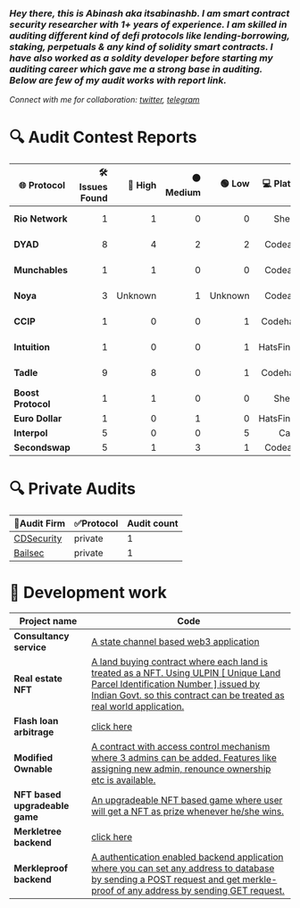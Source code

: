 ### *Hey there, this is Abinash aka itsabinashb. I am smart contract security researcher with 1+ years of experience. I am skilled in auditing different kind of defi protocols like lending-borrowing, staking, perpetuals & any kind of solidity smart contracts. I have also worked as a soldity developer before starting my auditing career which gave me a strong base in auditing. Below are few of my audit works with report link.* 

*Connect with me for collaboration: [twitter](https://x.com/itsabinashb), [telegram](https://t.me/itsabinashb)*


# 🔍 **Audit Contest Reports**

| 🌐 **Protocol**   | 🛠️ **Issues Found** | 🔴 **High** | 🟠 **Medium** | 🟢 **Low** | 💻 **Platform** | 📄 **Report** |
|-------------------|--------------------:|------------:|--------------:|----------:|----------------:|--------------:|
| **Rio Network**    | 1                   | 1           | 0             | 0         | Sherlock        | [🔗 View Report](https://github.com/sherlock-audit/2024-02-rio-network-core-protocol-judging/issues/16) |
| **DYAD**           | 8                   | 4           | 2             | 2         | Codearena       | [🔗 View Report](https://github.com/code-423n4/2024-04-dyad-findings/issues) |
| **Munchables**     | 1                   | 1           | 0             | 0         | Codearena       | [🔗 View Report](https://github.com/code-423n4/2024-05-munchables-findings/issues/7) |
| **Noya**           | 3                   | Unknown     | 1             | Unknown   | Codearena       | [🔗 View Report](https://github.com/code-423n4/2024-04-noya-findings/issues) |
| **CCIP**           | 1                   | 0           | 0             | 1         | Codehawks       | _Private Report_ |
| **Intuition**      | 1                   | 0           | 0             | 1         | HatsFinance     | [🔗 View Report](https://github.com/hats-finance/Intuition-0x538dbadc50cc87b281cd655f1edbc6ebda02a66a/issues/55) |
| **Tadle**          | 9                   | 8           | 0             | 1         | Codehawks       | [🔗 View Report](https://github.com/itsabinashb/Audit-Profile/blob/main/Tadle-Audit-Report.md) |
| **Boost Protocol** | 1                   | 1           | 0             | 0         | Sherlock        | [🔗 View Report](https://github.com/sherlock-audit/2024-06-boost-aa-wallet-judging/issues/339) |
| **Euro Dollar**    | 1                   | 0           | 1             | 0         | HatsFinance     | 
| **Interpol**       | 5                   | 0           | 0             | 5         | Cantina         |
| **Secondswap**     | 5                   | 1           | 3             | 1         | Codearena       |


# 🔍 **Private Audits**
| 🏢**Audit Firm** | ✅**Protocol** | **Audit count** |
|----------------|--------------|--------------|
| [CDSecurity](https://github.com/CDSecurity) | private | 1 |
| [Bailsec](https://x.com/bailsecurity) | private | 1 |

# 🏫 **Development work**
| **Project name** | **Code** |
|----------------------|---------------------|
| **Consultancy service** | [A state channel based web3 application](https://github.com/itsabinashb/Consultancy-Service) |
| **Real estate NFT** | [A land buying contract where each land is treated as a NFT. Using ULPIN [ Unique Land Parcel Identification Number ] issued by Indian Govt. so this contract can be treated as real world application.](https://github.com/itsabinashb/Real-Estate-NFT) |
| **Flash loan arbitrage** | [click here](https://github.com/itsabinashb/Flash-Loan-Arbitrage) |
| **Modified Ownable** | [A contract with access control mechanism where 3 admins can be added. Features like assigning new admin, renounce ownership etc is available.](https://github.com/itsabinashb/Ownable-Contract) |
| **NFT based upgradeable game** | [An upgradeable NFT based game where user will get a NFT as prize whenever he/she wins.](https://github.com/itsabinashb/NFT-based-Upgradeable-game) |
| **Merkletree backend** | [click here](https://github.com/itsabinashb/Merkletree-backend) |
| **Merkleproof backend** | [A authentication enabled backend application where you can set any address to database by sending a POST request and get merkle-proof of any address by sending GET request.](https://github.com/itsabinashb/MerkleProofBackend) |
